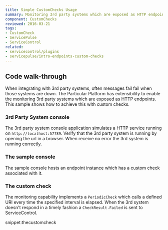 ```yaml
---
title: Simple CustomChecks Usage
summary: Monitoring 3rd party systems which are exposed as HTTP endpoints with custom checks.
component: CustomChecks
reviewed: 2016-03-21
tags:
- CustomCheck
- ServicePulse
- ServiceControl
related:
- servicecontrol/plugins
- servicepulse/intro-endpoints-custom-checks
---
```


## Code walk-through

When integrating with 3rd party systems, often messages fail fail when those systems are down. The Particular Platform has extensibility to enable the monitoring 3rd party systems which are exposed as HTTP endpoints. This sample shows how to achieve this with custom checks.


### 3rd Party System console

The 3rd party system console application simulates a HTTP service running on `http://localhost:57789`. Verify that the 3rd party system is running by opening the url in a browser. When receive no error the 3rd system is running correctly.


### The sample console

The sample console hosts an endpoint instance which has a custom check associated with it.


### The custom check

The monitoring capability implements a `PeriodicCheck` which calls a defined URI every time the specified interval is elapsed. When the 3rd system doesn't respond in a timely fashion a `CheckResult.Failed` is sent to ServiceControl.

snippet:thecustomcheck